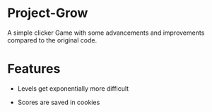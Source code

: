 # Project-Grow



A simple clicker Game with some advancements and improvements compared to the original code.


# Features

- Levels get exponentially more difficult

- Scores are saved in cookies

